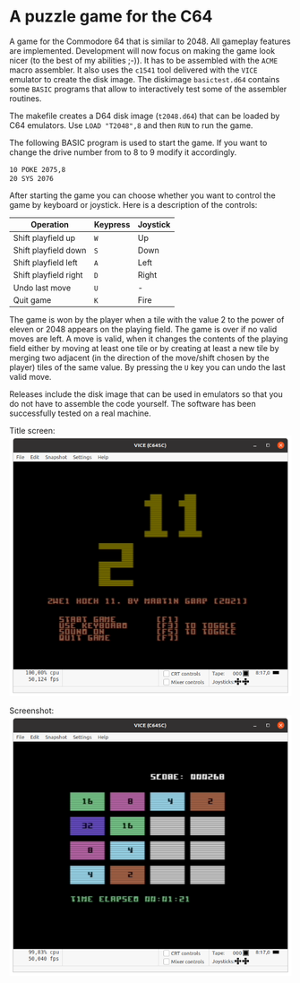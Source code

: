 # A puzzle game for the C64
A game for the Commodore 64 that is similar to 2048. All gameplay features are implemented. 
Development will now focus on making the game look nicer (to the best of my abilities ;-)). 
It has to be assembled with the `ACME` macro assembler. It also uses the `c1541` tool delivered 
with the `VICE` emulator to create the disk image. The diskimage `basictest.d64` contains some 
`BASIC` programs that allow to interactively test some of the assembler routines. 

The makefile creates a D64 disk image (`t2048.d64`) that can be loaded by C64 emulators. Use 
`LOAD "T2048",8` and then `RUN` to run the game.

The following BASIC program is used to start the game. If you want to change the drive number from
to 8 to 9 modify it accordingly.

```
10 POKE 2075,8
20 SYS 2076
```

After starting the game you can choose whether you want to control the game by keyboard or joystick.
Here is a description of the controls:

| Operation | Keypress | Joystick |
|-----------|----------|----------|
| Shift playfield up | `W` | Up |
| Shift playfield down | `S` | Down |
| Shift playfield left | `A` | Left |
| Shift playfield right | `D` | Right |
| Undo last move | `U` | - |
| Quit game | `K` | Fire |

The game is won by the player when a tile with the value 2 to the power of eleven or 2048 appears on 
the playing field. The game is over if no valid moves are left. A move is valid, when it changes the 
contents of the playing field either by moving at least one tile or by creating at least a new tile by 
merging two adjacent (in the direction of the move/shift chosen by the player) tiles of the same value.
By pressing the `U` key you can undo the last valid move. 

Releases include the disk image that can be used in emulators so that you do not have to assemble the code 
yourself. The software has been successfully tested on a real machine.

Title screen:![](/t2048.png?raw=true "Title screen of game")

Screenshot:![](/zwei_hoch_title.png?raw=true "Screenshot of game")